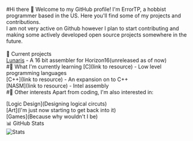 #Hi there 👋
Welcome to my GitHub profile! I'm ErrorTP, a hobbist programmer based in the US. Here you'll find some of my projects and contributions.<br>
I am not very active on Github however I plan to start contributing and making some actively developed open source projects somewhere in the future.<br><br>
🔭 Current projects<br>
[Lunaris](https://github.com/ErrorTP/Lunaris16) - A 16 bit assembler for Horizon16(unreleased as of now)<br>
#🌱 What I'm currently learning
[C](link to resource) - Low level programming languages<br>
[C++](link to resource) - An expansion on to C++<br>
[NASM](link to resource) - Intel assembly<br>
#👀 Other interests
Apart from coding, I'm also interested in:<br>

[Logic Design](Designing logical circuts) <br>
[Art](I'm just now starting to get back into it) <br>
[Games](Because why wouldn't I be) <br>
📊 GitHub Stats <br>
![Stats](https://github-readme-stats.vercel.app/api?username=ErrorTP&show_icons=true)
